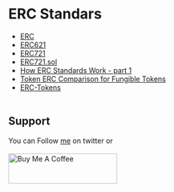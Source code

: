 # ERC Standars

- [ERC](https://eips.ethereum.org/erc )
- [ERC621](https://github.com/ethereum/EIPs/pull/621 )
- [ERC721](https://docs.openzeppelin.com/contracts/2.x/api/token/erc721)
- [ERC721.sol](https://github.com/OpenZeppelin/openzeppelin-contracts/blob/master/contracts/token/ERC721/ERC721.sol)
- [How ERC Standards Work - part 1](https://medium.com/immunefi/how-erc-standards-work-part-1-c9795803f459 )
- [Token ERC Comparison for Fungible Tokens](http://blockchainers.org/index.php/2018/02/08/token-erc-comparison-for-fungible-tokens/ )
- [ERC-Tokens](https://boxmining.com/erc-tokens/)
</br>&nbsp;

## Support
You can Follow [me](https://twitter.com/iamfuche) on twitter or
<br><br><a href="https://www.buymeacoffee.com/iamfuche" target="_blank"><img src="https://cdn.buymeacoffee.com/buttons/v2/default-yellow.png" alt="Buy Me A Coffee" style="height: 60px !important;width: 217px !important;" ></a>
